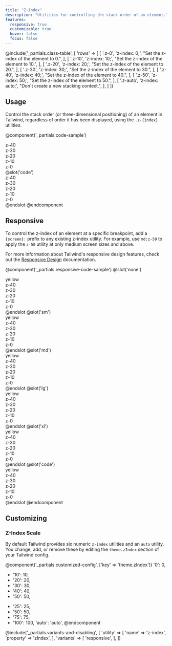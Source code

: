 ```yaml
---
title: "Z-Index"
description: "Utilities for controlling the stack order of an element."
features:
  responsive: true
  customizable: true
  hover: false
  focus: false
---
```


@include('_partials.class-table', [
  'rows' => [
    [
      '.z-0',
      'z-index: 0;',
      "Set the z-index of the element to 0.",
    ],
    [
      '.z-10',
      'z-index: 10;',
      "Set the z-index of the element to 10.",
    ],
    [
      '.z-20',
      'z-index: 20;',
      "Set the z-index of the element to 20.",
    ],
    [
      '.z-30',
      'z-index: 30;',
      "Set the z-index of the element to 30.",
    ],
    [
      '.z-40',
      'z-index: 40;',
      "Set the z-index of the element to 40.",
    ],
    [
      '.z-50',
      'z-index: 50;',
      "Set the z-index of the element to 50.",
    ],
    [
      '.z-auto',
      'z-index: auto;',
      "Don't create a new stacking context.",
    ],
  ]
])

## Usage

Control the stack order (or three-dimensional positioning) of an element in Tailwind, regardless of order it has been displayed, using the `.z-{index}` utilities.

@component('_partials.code-sample')
<div class="relative h-32 text-center">
  <div class="z-40 absolute w-24 h-24 ml-0 mt-0 bg-gray-400 flex justify-center items-center">z-40</div>
  <div class="z-30 absolute w-24 h-24 ml-2 mt-2 bg-gray-500 flex justify-center items-center">z-30</div>
  <div class="z-20 absolute w-24 h-24 ml-4 mt-4 bg-gray-600 flex justify-center items-center">z-20</div>
  <div class="z-10 absolute w-24 h-24 ml-6 mt-6 bg-gray-700 flex justify-center items-center">z-10</div>
  <div class="z-0 absolute w-24 h-24 ml-8 mt-8 bg-gray-800 flex justify-center items-center">z-0</div>
</div>
@slot('code')
<div class="z-40 ml-0 mt-0 bg-gray-400">z-40</div>
<div class="z-30 ml-2 mt-2 bg-gray-500">z-30</div>
<div class="z-20 ml-4 mt-4 bg-gray-600">z-20</div>
<div class="z-10 ml-6 mt-6 bg-gray-700">z-10</div>
<div class="z-0 ml-8 mt-8 bg-gray-800">z-0</div>
@endslot
@endcomponent

## Responsive

To control the z-index of an element at a specific breakpoint, add a `{screen}:` prefix to any existing z-index utility. For example, use `md:z-50` to apply the `z-50` utility at only medium screen sizes and above.

For more information about Tailwind's responsive design features, check out the [Responsive Design](/docs/responsive-design) documentation.

@component('_partials.responsive-code-sample')
@slot('none')
<div class="relative w-full h-32 text-center">
  <div class="z-0 absolute w-full h-12 mt-12 bg-yellow-400 flex justify-center items-center">yellow</div>
  <div class="z-40 absolute w-24 h-24 ml-4 mt-0 bg-gray-400 flex justify-center items-center">z-40</div>
  <div class="z-30 absolute w-24 h-24 ml-6 mt-2 bg-gray-500 flex justify-center items-center">z-30</div>
  <div class="z-20 absolute w-24 h-24 ml-8 mt-4 bg-gray-600 flex justify-center items-center">z-20</div>
  <div class="z-10 absolute w-24 h-24 ml-10 mt-6 bg-gray-700 flex justify-center items-center">z-10</div>
  <div class="z-0 absolute w-24 h-24 ml-12 mt-8 bg-gray-800 flex justify-center items-center">z-0</div>
</div>
@endslot
@slot('sm')
<div class="relative h-32 text-center">
  <div class="z-10 absolute w-full h-12 mt-12 bg-yellow-400 flex justify-center items-center">yellow</div>
  <div class="z-40 absolute w-24 h-24 ml-4 mt-0 bg-gray-400 flex justify-center items-center">z-40</div>
  <div class="z-30 absolute w-24 h-24 ml-6 mt-2 bg-gray-500 flex justify-center items-center">z-30</div>
  <div class="z-20 absolute w-24 h-24 ml-8 mt-4 bg-gray-600 flex justify-center items-center">z-20</div>
  <div class="z-10 absolute w-24 h-24 ml-10 mt-6 bg-gray-700 flex justify-center items-center">z-10</div>
  <div class="z-0 absolute w-24 h-24 ml-12 mt-8 bg-gray-800 flex justify-center items-center">z-0</div>
</div>
@endslot
@slot('md')
<div class="relative h-32 text-center">
  <div class="z-20 absolute w-full h-12 mt-12 bg-yellow-400 flex justify-center items-center">yellow</div>
  <div class="z-40 absolute w-24 h-24 ml-4 mt-0 bg-gray-400 flex justify-center items-center">z-40</div>
  <div class="z-30 absolute w-24 h-24 ml-6 mt-2 bg-gray-500 flex justify-center items-center">z-30</div>
  <div class="z-20 absolute w-24 h-24 ml-8 mt-4 bg-gray-600 flex justify-center items-center">z-20</div>
  <div class="z-10 absolute w-24 h-24 ml-10 mt-6 bg-gray-700 flex justify-center items-center">z-10</div>
  <div class="z-0 absolute w-24 h-24 ml-12 mt-8 bg-gray-800 flex justify-center items-center">z-0</div>
</div>
@endslot
@slot('lg')
<div class="relative h-32 text-center">
  <div class="z-30 absolute w-full h-12 mt-12 bg-yellow-400 flex justify-center items-center">yellow</div>
  <div class="z-40 absolute w-24 h-24 ml-4 mt-0 bg-gray-400 flex justify-center items-center">z-40</div>
  <div class="z-30 absolute w-24 h-24 ml-6 mt-2 bg-gray-500 flex justify-center items-center">z-30</div>
  <div class="z-20 absolute w-24 h-24 ml-8 mt-4 bg-gray-600 flex justify-center items-center">z-20</div>
  <div class="z-10 absolute w-24 h-24 ml-10 mt-6 bg-gray-700 flex justify-center items-center">z-10</div>
  <div class="z-0 absolute w-24 h-24 ml-12 mt-8 bg-gray-800 flex justify-center items-center">z-0</div>
</div>
@endslot
@slot('xl')
<div class="relative h-32 text-center">
  <div class="z-40 absolute w-full h-12 mt-12 bg-yellow-400 flex justify-center items-center">yellow</div>
  <div class="z-40 absolute w-24 h-24 ml-4 mt-0 bg-gray-400 flex justify-center items-center">z-40</div>
  <div class="z-30 absolute w-24 h-24 ml-6 mt-2 bg-gray-500 flex justify-center items-center">z-30</div>
  <div class="z-20 absolute w-24 h-24 ml-8 mt-4 bg-gray-600 flex justify-center items-center">z-20</div>
  <div class="z-10 absolute w-24 h-24 ml-10 mt-6 bg-gray-700 flex justify-center items-center">z-10</div>
  <div class="z-0 absolute w-24 h-24 ml-12 mt-8 bg-gray-800 flex justify-center items-center">z-0</div>
</div>
@endslot
@slot('code')
<div class="none:z-0 sm:z-10 md:z-20 lg:z-30 xl:z-40 bg-yellow-400">yellow</div>
<div class="z-40 ml-4 mt-0 bg-gray-400">z-40</div>
<div class="z-30 ml-6 mt-2 bg-gray-500">z-30</div>
<div class="z-20 ml-8 mt-4 bg-gray-600">z-20</div>
<div class="z-10 ml-10 mt-6 bg-gray-700">z-10</div>
<div class="z-0 ml-12 mt-8 bg-gray-800">z-0</div>
@endslot
@endcomponent

## Customizing

### Z-Index Scale

By default Tailwind provides six numeric `z-index` utilities and an `auto` utility. You change, add, or remove these by editing the `theme.zIndex` section of your Tailwind config.

@component('_partials.customized-config', ['key' => 'theme.zIndex'])
  '0': 0,
- '10': 10,
- '20': 20,
- '30': 30,
- '40': 40,
- '50': 50,
+ '25': 25,
+ '50': 50,
+ '75': 75,
+ '100': 100,
  'auto': 'auto',
@endcomponent

@include('_partials.variants-and-disabling', [
    'utility' => [
        'name' => 'z-index',
        'property' => 'zIndex',
    ],
    'variants' => [
        'responsive',
    ],
])

